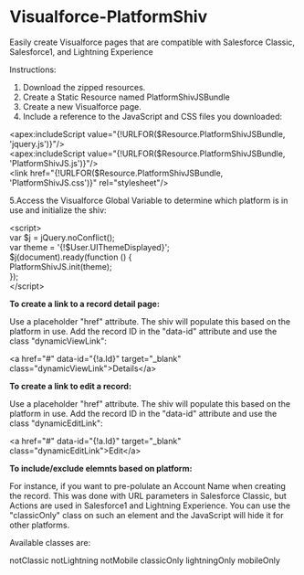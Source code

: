 # Visualforce-PlatformShiv
Easily create Visualforce pages that are compatible with Salesforce Classic, Salesforce1, and Lightning Experience

Instructions:

1. Download the zipped resources.
2. Create a Static Resource named PlatformShivJSBundle
3. Create a new Visualforce page.
4. Include a reference to the JavaScript and CSS files you downloaded:
                                                        
&lt;apex:includeScript value="{!URLFOR($Resource.PlatformShivJSBundle, 'jquery.js')}"/><br/>
&lt;apex:includeScript value="{!URLFOR($Resource.PlatformShivJSBundle, 'PlatformShivJS.js')}"/><br/>
&lt;link href="{!URLFOR($Resource.PlatformShivJSBundle, 'PlatformShivJS.css')}" rel="stylesheet"/><br/>
                                                        
                                                    
5.Access the Visualforce Global Variable to determine which platform is in use and initialize the shiv:
                                                        
&lt;script><br/>
    var $j = jQuery.noConflict();<br/>
    var theme = '{!$User.UIThemeDisplayed}'; <br/>
    $j(document).ready(function () {<br/>
        PlatformShivJS.init(theme);<br/>
    });<br/>
&lt;/script><br/>
                                                        
                                                    
<b>To create a link to a record detail page:</b>

Use a placeholder "href" attribute. The shiv will populate this based on the platform in use. Add the record ID in the "data-id" attribute and use the class "dynamicViewLink":
                                                  
&lt;a href="#" data-id="{!a.Id}" target="_blank" class="dynamicViewLink">Details&lt;/a>                                                 
                                                
<b>To create a link to edit a record:</b>

Use a placeholder "href" attribute. The shiv will populate this based on the platform in use. Add the record ID in the "data-id" attribute and use the class "dynamicEditLink":
                                                    
&lt;a href="#" data-id="{!a.Id}" target="_blank" class="dynamicEditLink">Edit&lt;/a>
                                                                           
<b>To include/exclude elemnts based on platform:</b>

For instance, if you want to pre-polulate an Account Name when creating the record. This was done with URL parameters in Salesforce Classic, but Actions are used in Salesforce1 and Lightning Experience. You can use the "classicOnly" class on such an element and the JavaScript will hide it for other platforms.

Available classes are:

notClassic
notLightning
notMobile
classicOnly
lightningOnly
mobileOnly
